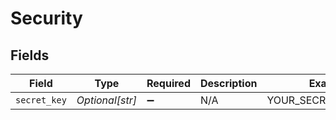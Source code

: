 # Security


## Fields

| Field                | Type                 | Required             | Description          | Example              |
| -------------------- | -------------------- | -------------------- | -------------------- | -------------------- |
| `secret_key`         | *Optional[str]*      | :heavy_minus_sign:   | N/A                  | YOUR_SECRET_KEY_HERE |